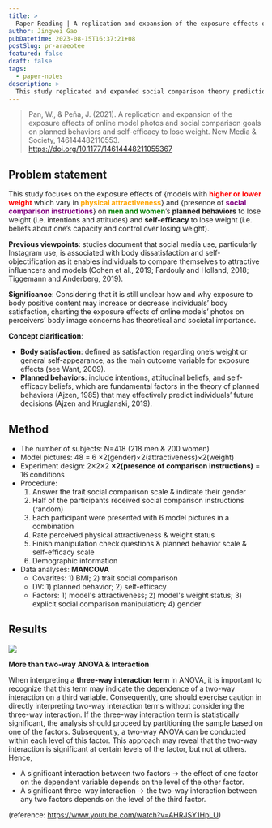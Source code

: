 ```yaml
---
title: >
  Paper Reading | A replication and expansion of the exposure effects of online model photos and social comparison goals on planned behaviors and self-efficacy to lose weight
author: Jingwei Gao
pubDatetime: 2023-08-15T16:37:21+08
postSlug: pr-araeotee
featured: false
draft: false
tags:
  - paper-notes
description: >
  This study replicated and expanded social comparison theory predictions in regard to how exposure to online models and explicit comparison goals affected planned behaviors and self-efficacy to lose weight in men and women.
---
```


> Pan, W., & Peña, J. (2021). A replication and expansion of the exposure effects of online model photos and social comparison goals on planned behaviors and self-efficacy to lose weight. New Media & Society, 146144482110553. https://doi.org/10.1177/14614448211055367

## Problem statement

This study focuses on the exposure effects of {models with **<font color="red">higher or lower weight</font>** which vary in **<font color="orange">physical attractiveness</font>**} and {presence of **<font color="purple">social comparison instructions</font>**} on **<font color="green">men and women</font>**’s **planned behaviors** to lose weight (i.e. intentions and attitudes) and **self-efficacy** to lose weight (i.e. beliefs about one’s capacity and control over losing weight).

**Previous viewpoints**: studies document that social media use, particularly Instagram use, is associated with body dissatisfaction and self-objectification as it enables individuals to compare themselves to attractive influencers and models (Cohen et al., 2019; Fardouly and Holland, 2018; Tiggemann and Anderberg, 2019).

**Significance**: Considering that it is still unclear how and why exposure to body positive content may increase or decrease individuals’ body satisfaction, charting the exposure effects of online models’ photos on perceivers’ body image concerns has theoretical and societal importance.

**Concept clarification**:

- **Body satisfaction**: defined as satisfaction regarding one’s weight or general self-appearance, as the main outcome variable for exposure effects (see Want, 2009).
- **Planned behaviors**: include intentions, attitudinal beliefs, and self-efficacy beliefs, which are fundamental factors in the theory of planned behaviors (Ajzen, 1985) that may effectively predict individuals’ future decisions (Ajzen and Kruglanski, 2019).

## Method

- The number of subjects: N=418 (218 men & 200 women)
- Model pictures: 48 = 6 ×2(gender)×2(attractiveness)×2(weight)
- Experiment design: 2×2×2 **×2(presence of comparison instructions)** = 16 conditions
- Procedure:
  1. Answer the trait social comparison scale & indicate their gender
  2. Half of the participants received social comparison instructions (random)
  3. Each participant were presented with 6 model pictures in a combination
  4. Rate perceived physical attractiveness & weight status
  5. Finish manipulation check questions & planned behavior scale & self-efficacy scale
  6. Demographic information
- Data analyses: **MANCOVA**
  - Covarites: 1) BMI; 2) trait social comparison
  - DV: 1) planned behavior; 2) self-efficacy
  - Factors: 1) model's attractiveness; 2) model's weight status; 3) explicit social comparison manipulation; 4) gender

## Results

<img src="/assets/pr-araeotee1.png">

**More than two-way ANOVA & Interaction**

When interpreting a **three-way interaction term** in ANOVA, it is important to recognize that this term may indicate the dependence of a two-way interaction on a third variable. Consequently, one should exercise caution in directly interpreting two-way interaction terms without considering the three-way interaction. If the three-way interaction term is statistically significant, the analysis should proceed by partitioning the sample based on one of the factors. Subsequently, a two-way ANOVA can be conducted within each level of this factor. This approach may reveal that the two-way interaction is significant at certain levels of the factor, but not at others. Hence,

- A significant interaction between two factors → the effect of one factor on the dependent variable depends on the level of the other factor.
- A significant three-way interaction → the two-way interaction between any two factors depends on the level of the third factor.

(reference: https://www.youtube.com/watch?v=AHRJSY1HpLU)
